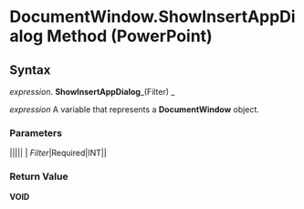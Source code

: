
# DocumentWindow.ShowInsertAppDialog Method (PowerPoint)

## Syntax

 _expression_. **ShowInsertAppDialog**_(Filter) _

 _expression_ A variable that represents a **DocumentWindow** object.


### Parameters



|||||
| _Filter_|Required|INT||

### Return Value

 **VOID**

